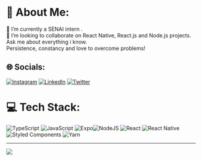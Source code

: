 # 💫 About Me:
🔭 I’m currently a SENAI intern .<br>👯 I’m looking to collaborate on React Native, React.js and Node.js projects. Ask me about everything  i know.<br>Persistence, constancy and love to overcome problems!

## 🌐 Socials:
[![Instagram](https://img.shields.io/badge/Instagram-%23E4405F.svg?logo=Instagram&logoColor=white)](https://instagram.com/alecastrovisk) [![LinkedIn](https://img.shields.io/badge/LinkedIn-%230077B5.svg?logo=linkedin&logoColor=white)](https://www.linkedin.com/in/alexandre-castro-7998a4158/) [![Twitter](https://img.shields.io/badge/Twitter-%231DA1F2.svg?logo=Twitter&logoColor=white)](https://twitter.com/Alecastrovisk) 

# 💻 Tech Stack:
![TypeScript](https://img.shields.io/badge/typescript-%23007ACC.svg?style=plastic&logo=typescript&logoColor=white) ![JavaScript](https://img.shields.io/badge/javascript-%23323330.svg?style=plastic&logo=javascript&logoColor=%23F7DF1E) ![Expo](https://img.shields.io/badge/expo-1C1E24?style=plastic&logo=expo&logoColor=#D04A37)![NodeJS](https://img.shields.io/badge/node.js-6DA55F?style=plastic&logo=node.js&logoColor=white) ![React](https://img.shields.io/badge/react-%2320232a.svg?style=plastic&logo=react&logoColor=%2361DAFB) ![React Native](https://img.shields.io/badge/react_native-%2320232a.svg?style=plastic&logo=react&logoColor=%2361DAFB) ![Styled Components](https://img.shields.io/badge/styled--components-DB7093?style=plastic&logo=styled-components&logoColor=white) ![Yarn](https://img.shields.io/badge/yarn-%232C8EBB.svg?style=plastic&logo=yarn&logoColor=white)

---
[![](https://visitcount.itsvg.in/api?id=alecastrovisk&icon=0&color=4)](https://visitcount.itsvg.in)
